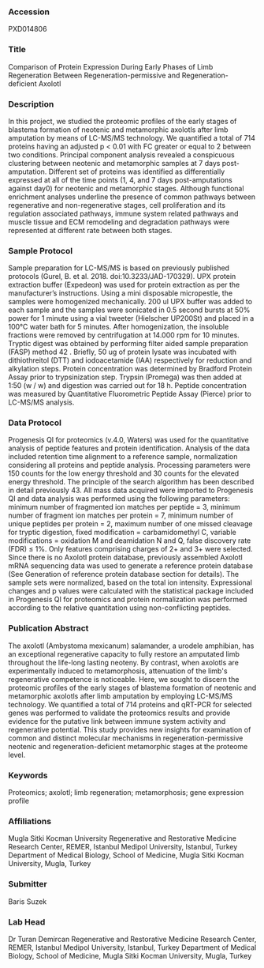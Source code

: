 ### Accession
PXD014806

### Title
Comparison of Protein Expression During Early Phases of Limb Regeneration Between Regeneration-permissive and Regeneration-deficient Axolotl

### Description
In this project, we studied the proteomic profiles of the early stages of blastema formation of neotenic and metamorphic axolotls after limb amputation by means of LC-MS/MS technology. We quantified a total of 714 proteins having an adjusted p < 0.01 with FC greater or equal to 2 between two conditions. Principal component analysis revealed a conspicuous clustering between neotenic and metamorphic samples at 7 days post-amputation. Different set of proteins was identified as differentially expressed at all of the time points (1, 4, and 7 days post-amputations against day0) for neotenic and metamorphic stages. Although functional enrichment analyses underline the presence of common pathways between regenerative and non-regenerative stages, cell proliferation and its regulation associated pathways, immune system related pathways and muscle tissue and ECM remodeling and degradation pathways were represented at different rate between both stages.

### Sample Protocol
Sample preparation for LC-MS/MS is based on previously published protocols (Gurel, B. et al. 2018. doi:10.3233/JAD-170329). UPX protein extraction buffer (Expedeon) was used for protein extraction as per the manufacturer’s instructions. Using a mini disposable micropestle, the samples were homogenized mechanically. 200 ul UPX buffer was added to each sample and the samples were sonicated in 0.5 second bursts at 50% power for 1 minute using a vial tweeter (Hielscher UP200St) and placed in a 100°C water bath for 5 minutes. After homogenization, the insoluble fractions were removed by centrifugation at 14.000 rpm for 10 minutes. Tryptic digest was obtained by performing filter aided sample preparation (FASP) method 42 . Briefly, 50 ug of protein lysate was incubated with dithiothreitol (DTT) and iodoacetamide (IAA) respectively for reduction and alkylation steps. Protein concentration was determined by Bradford Protein Assay prior to trypsinization step. Trypsin (Promega) was then added at 1:50 (w / w) and digestion was carried out for 18 h.  Peptide concentration was measured by Quantitative Fluorometric Peptide Assay (Pierce) prior to LC-MS/MS analysis.

### Data Protocol
Progenesis QI for proteomics (v.4.0, Waters) was used for the quantitative analysis of peptide features and protein identification. Analysis of the data included retention time alignment to a reference sample, normalization considering all proteins and peptide analysis. Processing parameters were 150 counts for the low energy threshold and 30 counts for the elevated energy threshold. The principle of the search algorithm has been described in detail previously 43. All mass data acquired were imported to Progenesis QI and data analysis was performed using the following parameters: minimum number of fragmented ion matches per peptide = 3, minimum number of fragment ion matches per protein = 7, minimum number of unique peptides per protein = 2, maximum number of one missed cleavage for tryptic digestion, fixed modification = carbamidomethyl C, variable modifications = oxidation M and deamidation N and Q, false discovery rate (FDR) ≤ 1%. Only features comprising charges of 2+ and 3+ were selected. Since there is no Axolotl protein database, previously assembled Axolotl mRNA sequencing data was used to generate a reference protein database (See Generation of reference protein database section for details). The sample sets were normalized, based on the total ion intensity. Expressional changes and p values were calculated with the statistical package included in Progenesis QI for proteomics and protein normalization was performed according to the relative quantitation using non-conflicting peptides.

### Publication Abstract
The axolotl (Ambystoma mexicanum) salamander, a urodele amphibian, has an exceptional regenerative capacity to fully restore an amputated limb throughout the life-long lasting neoteny. By contrast, when axolotls are experimentally induced to metamorphosis, attenuation of the limb's regenerative competence is noticeable. Here, we sought to discern the proteomic profiles of the early stages of blastema formation of neotenic and metamorphic axolotls after limb amputation by employing LC-MS/MS technology. We quantified a total of 714 proteins and qRT-PCR for selected genes was performed to validate the proteomics results and provide evidence for the putative link between immune system activity and regenerative potential. This study provides new insights for examination of common and distinct molecular mechanisms in regeneration-permissive neotenic and regeneration-deficient metamorphic stages at the proteome level.

### Keywords
Proteomics; axolotl; limb regeneration; metamorphosis; gene expression profile

### Affiliations
Mugla Sitki Kocman University
Regenerative and Restorative Medicine Research Center, REMER, Istanbul Medipol University, Istanbul, Turkey    Department of Medical Biology, School of Medicine, Mugla Sitki Kocman University, Mugla, Turkey

### Submitter
Baris Suzek

### Lab Head
Dr Turan Demircan
Regenerative and Restorative Medicine Research Center, REMER, Istanbul Medipol University, Istanbul, Turkey    Department of Medical Biology, School of Medicine, Mugla Sitki Kocman University, Mugla, Turkey



